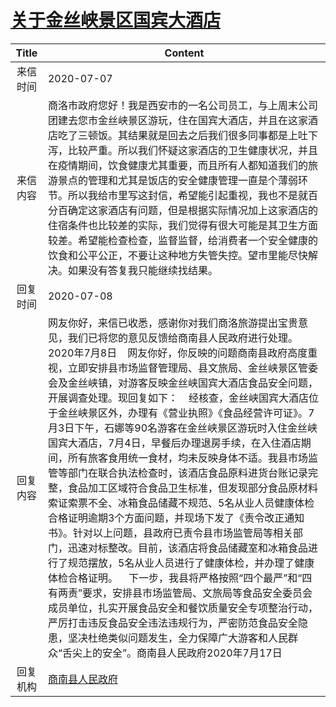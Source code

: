 # [关于金丝峡景区国宾大酒店](http://www.shangluo.gov.cn/zmhd/ldxxxx.jsp?urltype=leadermail.LeaderMailContentUrl&wbtreeid=1112&leadermailid=6140)

| Title |                                                                                                                                                                                                                                                                                                                       Content                                                                                                                                                                                                                                                                                                                       |
|:-----:|-----------------------------------------------------------------------------------------------------------------------------------------------------------------------------------------------------------------------------------------------------------------------------------------------------------------------------------------------------------------------------------------------------------------------------------------------------------------------------------------------------------------------------------------------------------------------------------------------------------------------------------------------------|
| 来信时间  | 2020-07-07                                                                                                                                                                                                                                                                                                                                                                                                                                                                                                                                                                                                                                          |
| 来信内容  | 商洛市政府您好！我是西安市的一名公司员工，与上周末公司团建去您市金丝峡景区游玩，住在国宾大酒店，并且在这家酒店吃了三顿饭。其结果就是回去之后我们很多同事都是上吐下泻，比较严重。所以我们怀疑这家酒店的卫生健康状况，并且在疫情期间，饮食健康尤其重要，而且所有人都知道我们的旅游景点的管理和尤其是饭店的安全健康管理一直是个薄弱环节。所以我给市里写这封信，希望能引起重视，我也不是就百分百确定这家酒店有问题，但是根据实际情况加上这家酒店的住宿条件也比较差的实际，我们觉得有很大可能是其卫生方面较差。希望能检查检查，监督监督，给消费者一个安全健康的饮食和公平公正，不要让这种地方失管失控。望市里能尽快解决。如果没有答复我只能继续找结果。                                                                                                                                                                                                                                                                                                                           |
| 回复时间  | 2020-07-08                                                                                                                                                                                                                                                                                                                                                                                                                                                                                                                                                                                                                                          |
| 回复内容  | 网友你好，来信已收悉，感谢你对我们商洛旅游提出宝贵意见，我们已将您的意见反馈给商南县人民政府进行处理。2020年7月8日    网友你好，你反映的问题商南县政府高度重视，立即安排县市场监督管理局、县文旅局、金丝峡景区管委会及金丝峡镇，对游客反映金丝峡国宾大酒店食品安全问题，开展调查处理。现回复如下：    经核查，金丝峡国宾大酒店位于金丝峡景区外，办理有《营业执照》《食品经营许可证》。7月3日下午，石娜等90名游客在金丝峡景区游玩时入住金丝峡国宾大酒店，7月4日，早餐后办理退房手续，在入住酒店期间，所有旅客食用统一食材，均未反映身体不适。我县市场监管等部门在联合执法检查时，该酒店食品原料进货台账记录完整，食品加工区域符合食品卫生标准，但发现部分食品原材料索证索票不全、冰箱食品储藏不规范、5名从业人员健康体检合格证明逾期3个方面问题，并现场下发了《责令改正通知书》。针对以上问题，县政府已责令县市场监管局等相关部门，迅速对标整改。目前，该酒店将食品储藏室和冰箱食品进行了规范摆放，5名从业人员进行了健康体检，并办理了健康体检合格证明。    下一步，我县将严格按照“四个最严”和“四有两责”要求，安排县市场监管局、文旅局等食品安全委员会成员单位，扎实开展食品安全和餐饮质量安全专项整治行动，严厉打击违反食品安全违法违规行为，严密防范食品安全隐患，坚决杜绝类似问题发生，全力保障广大游客和人民群众“舌尖上的安全”。商南县人民政府2020年7月17日 |
| 回复机构  | [商南县人民政府](../../category/agencies/商南县人民政府.md)                                                                                                                                                                                                                                                                                                                                                                                                                                                                                                                                                                                                       |